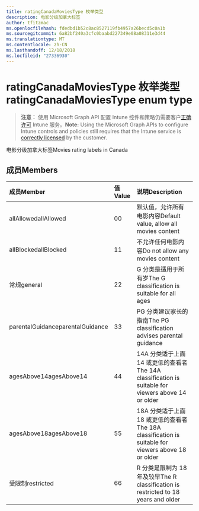 ```yaml
---
title: ratingCanadaMoviesType 枚举类型
description: 电影分级加拿大标签
author: tfitzmac
ms.openlocfilehash: fdedbd1b52c8ac8527119fb4957a26becd5c0a1b
ms.sourcegitcommit: 6a82bf240a3cfc0baabd227349e08a08311e3d44
ms.translationtype: MT
ms.contentlocale: zh-CN
ms.lasthandoff: 12/18/2018
ms.locfileid: "27336930"
---
```

# <a name="ratingcanadamoviestype-enum-type"></a><span data-ttu-id="cd509-103">ratingCanadaMoviesType 枚举类型</span><span class="sxs-lookup"><span data-stu-id="cd509-103">ratingCanadaMoviesType enum type</span></span>

> <span data-ttu-id="cd509-104">**注意：** 使用 Microsoft Graph API 配置 Intune 控件和策略仍需要客户[正确许可](https://go.microsoft.com/fwlink/?linkid=839381) Intune 服务。</span><span class="sxs-lookup"><span data-stu-id="cd509-104">**Note:** Using the Microsoft Graph APIs to configure Intune controls and policies still requires that the Intune service is [correctly licensed](https://go.microsoft.com/fwlink/?linkid=839381) by the customer.</span></span>

<span data-ttu-id="cd509-105">电影分级加拿大标签</span><span class="sxs-lookup"><span data-stu-id="cd509-105">Movies rating labels in Canada</span></span>
## <a name="members"></a><span data-ttu-id="cd509-106">成员</span><span class="sxs-lookup"><span data-stu-id="cd509-106">Members</span></span>
|<span data-ttu-id="cd509-107">成员</span><span class="sxs-lookup"><span data-stu-id="cd509-107">Member</span></span>|<span data-ttu-id="cd509-108">值</span><span class="sxs-lookup"><span data-stu-id="cd509-108">Value</span></span>|<span data-ttu-id="cd509-109">说明</span><span class="sxs-lookup"><span data-stu-id="cd509-109">Description</span></span>|
|:---|:---|:---|
|<span data-ttu-id="cd509-110">allAllowed</span><span class="sxs-lookup"><span data-stu-id="cd509-110">allAllowed</span></span>|<span data-ttu-id="cd509-111">0</span><span class="sxs-lookup"><span data-stu-id="cd509-111">0</span></span>|<span data-ttu-id="cd509-112">默认值，允许所有电影内容</span><span class="sxs-lookup"><span data-stu-id="cd509-112">Default value, allow all movies content</span></span>|
|<span data-ttu-id="cd509-113">allBlocked</span><span class="sxs-lookup"><span data-stu-id="cd509-113">allBlocked</span></span>|<span data-ttu-id="cd509-114">1</span><span class="sxs-lookup"><span data-stu-id="cd509-114">1</span></span>|<span data-ttu-id="cd509-115">不允许任何电影内容</span><span class="sxs-lookup"><span data-stu-id="cd509-115">Do not allow any movies content</span></span>|
|<span data-ttu-id="cd509-116">常规</span><span class="sxs-lookup"><span data-stu-id="cd509-116">general</span></span>|<span data-ttu-id="cd509-117">2</span><span class="sxs-lookup"><span data-stu-id="cd509-117">2</span></span>|<span data-ttu-id="cd509-118">G 分类是适用于所有岁</span><span class="sxs-lookup"><span data-stu-id="cd509-118">The G classification is suitable for all ages</span></span>|
|<span data-ttu-id="cd509-119">parentalGuidance</span><span class="sxs-lookup"><span data-stu-id="cd509-119">parentalGuidance</span></span>|<span data-ttu-id="cd509-120">3</span><span class="sxs-lookup"><span data-stu-id="cd509-120">3</span></span>|<span data-ttu-id="cd509-121">PG 分类建议家长的指南</span><span class="sxs-lookup"><span data-stu-id="cd509-121">The PG classification advises parental guidance</span></span>|
|<span data-ttu-id="cd509-122">agesAbove14</span><span class="sxs-lookup"><span data-stu-id="cd509-122">agesAbove14</span></span>|<span data-ttu-id="cd509-123">4</span><span class="sxs-lookup"><span data-stu-id="cd509-123">4</span></span>|<span data-ttu-id="cd509-124">14A 分类适于上面 14 或更低的查看者</span><span class="sxs-lookup"><span data-stu-id="cd509-124">The 14A classification is suitable for viewers above 14 or older</span></span>|
|<span data-ttu-id="cd509-125">agesAbove18</span><span class="sxs-lookup"><span data-stu-id="cd509-125">agesAbove18</span></span>|<span data-ttu-id="cd509-126">5</span><span class="sxs-lookup"><span data-stu-id="cd509-126">5</span></span>|<span data-ttu-id="cd509-127">18A 分类适于上面 18 或更低的查看者</span><span class="sxs-lookup"><span data-stu-id="cd509-127">The 18A classification is suitable for viewers above 18 or older</span></span>|
|<span data-ttu-id="cd509-128">受限制</span><span class="sxs-lookup"><span data-stu-id="cd509-128">restricted</span></span>|<span data-ttu-id="cd509-129">6</span><span class="sxs-lookup"><span data-stu-id="cd509-129">6</span></span>|<span data-ttu-id="cd509-130">R 分类是限制为 18 年及较早</span><span class="sxs-lookup"><span data-stu-id="cd509-130">The R classification is restricted to 18 years and older</span></span>|



